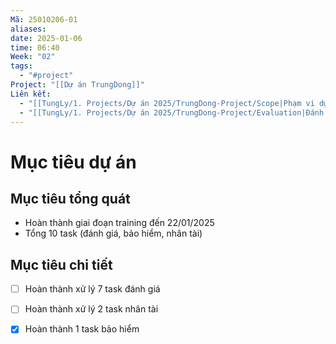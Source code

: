 ```yaml
---
Mã: 25010206-01
aliases: 
date: 2025-01-06
time: 06:40
Week: "02"
tags:
  - "#project"
Project: "[[Dự án TrungDong]]"
Liên kết:
  - "[[TungLy/1. Projects/Dự án 2025/TrungDong-Project/Scope|Phạm vi dự án]]"
  - "[[TungLy/1. Projects/Dự án 2025/TrungDong-Project/Evaluation|Đánh giá sau dự án]]"
---
```

# Mục tiêu dự án

## Mục tiêu tổng quát
- Hoàn thành giai đoạn training đến 22/01/2025
- Tổng 10 task (đánh giá, bảo hiểm, nhân tài)

## Mục tiêu chi tiết
- [ ] Hoàn thành xử lý 7 task đánh giá
- [ ] Hoàn thành xử lý  2 task nhân tài
- [x] Hoàn thành 1 task bảo hiểm


